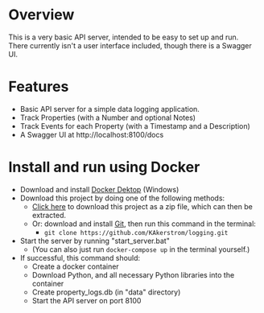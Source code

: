 # Overview
This is a very basic API server, intended to be easy to set up and run.  
There currently isn't a user interface included, though there is a Swagger UI.

# Features
- Basic API server for a simple data logging application.
- Track Properties (with a Number and optional Notes)
- Track Events for each Property (with a Timestamp and a Description)
- A Swagger UI at http://localhost:8100/docs

# Install and run using Docker
- Download and install [Docker Dektop](https://docs.docker.com/desktop/setup/install/windows-install/) (Windows)
- Download this project by doing one of the following methods:
  - [Click here](https://github.com/KAkerstrom/logging/archive/refs/heads/master.zip) to download this project as a zip file, which can then be extracted.
  - Or: download and install [Git](https://git-scm.com/downloads), then run this command in the terminal:
    - ```git clone https://github.com/KAkerstrom/logging.git```
- Start the server by running "start_server.bat"
  - (You can also just run ```docker-compose up``` in the terminal yourself.)
- If successful, this command should:
  - Create a docker container
  - Download Python, and all necessary Python libraries into the container
  - Create property_logs.db (in "data" directory)
  - Start the API server on port 8100
